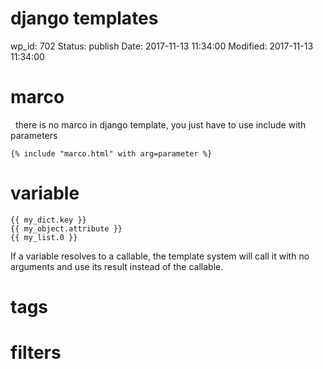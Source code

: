 # django templates


wp_id: 702
Status: publish
Date: 2017-11-13 11:34:00
Modified: 2017-11-13 11:34:00


# marco
 
there is no marco in django template, you just have to use include with parameters

```
{% include "marco.html" with arg=parameter %}
```

# variable

```
{{ my_dict.key }}
{{ my_object.attribute }}
{{ my_list.0 }}
```

If a variable resolves to a callable, the template system will call it with no arguments and use its result instead of the callable.

# tags

# filters